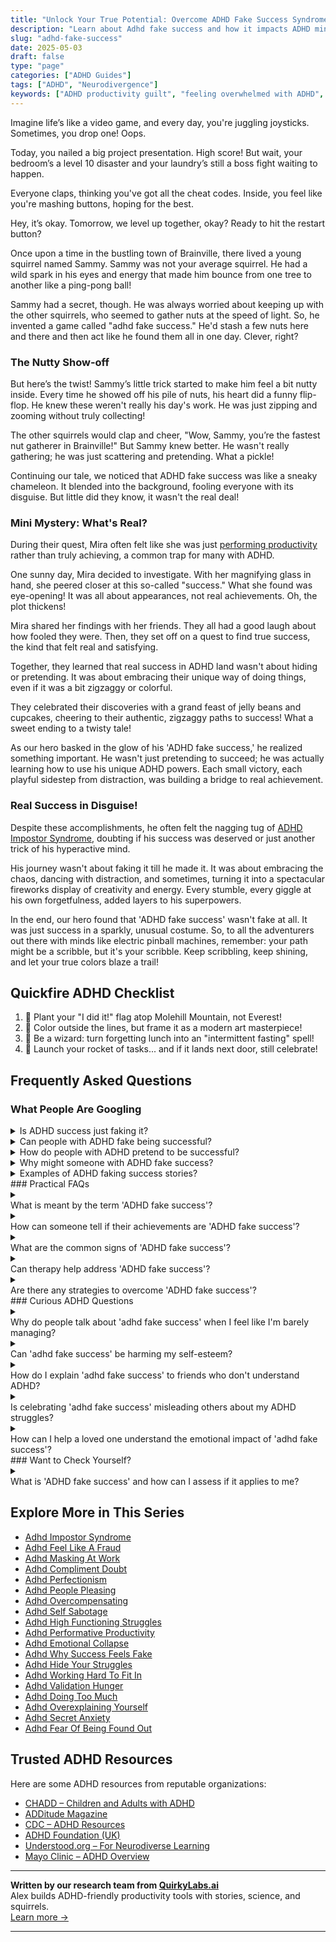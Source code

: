 ```yaml
---
title: "Unlock Your True Potential: Overcome ADHD Fake Success Syndrome & Shine Brighter!"
description: "Learn about Adhd fake success and how it impacts ADHD minds."
slug: "adhd-fake-success"
date: 2025-05-03
draft: false
type: "page"
categories: ["ADHD Guides"]
tags: ["ADHD", "Neurodivergence"]
keywords: ["ADHD productivity guilt", "feeling overwhelmed with ADHD", "hiding ADHD struggles", "ADHD imposter syndrome", "ADHD coping mechanisms", "ADHD emotional regulation", "ADHD success stories"]
---
```


Imagine life’s like a video game, and every day, you're juggling joysticks. Sometimes, you drop one! Oops.

Today, you nailed a big project presentation. High score! But wait, your bedroom’s a level 10 disaster and your laundry’s still a boss fight waiting to happen.

Everyone claps, thinking you've got all the cheat codes. Inside, you feel like you're mashing buttons, hoping for the best.

Hey, it’s okay. Tomorrow, we level up together, okay? Ready to hit the restart button?

Once upon a time in the bustling town of Brainville, there lived a young squirrel named Sammy. Sammy was not your average squirrel. He had a wild spark in his eyes and energy that made him bounce from one tree to another like a ping-pong ball!

Sammy had a secret, though. He was always worried about keeping up with the other squirrels, who seemed to gather nuts at the speed of light. So, he invented a game called "adhd fake success." He'd stash a few nuts here and there and then act like he found them all in one day. Clever, right?

### The Nutty Show-off

But here’s the twist! Sammy’s little trick started to make him feel a bit nutty inside. Every time he showed off his pile of nuts, his heart did a funny flip-flop. He knew these weren't really his day's work. He was just zipping and zooming without truly collecting!
 
The other squirrels would clap and cheer, "Wow, Sammy, you’re the fastest nut gatherer in Brainville!" But Sammy knew better. He wasn't really gathering; he was just scattering and pretending. What a pickle!

Continuing our tale, we noticed that ADHD fake success was like a sneaky chameleon. It blended into the background, fooling everyone with its disguise. But little did they know, it wasn't the real deal!

### Mini Mystery: What's Real?

During their quest, Mira often felt like she was just [performing productivity](/pages/adhd-performative-productivity/) rather than truly achieving, a common trap for many with ADHD.

One sunny day, Mira decided to investigate. With her magnifying glass in hand, she peered closer at this so-called "success." What she found was eye-opening! It was all about appearances, not real achievements. Oh, the plot thickens!

Mira shared her findings with her friends. They all had a good laugh about how fooled they were. Then, they set off on a quest to find true success, the kind that felt real and satisfying.

Together, they learned that real success in ADHD land wasn't about hiding or pretending. It was about embracing their unique way of doing things, even if it was a bit zigzaggy or colorful.

They celebrated their discoveries with a grand feast of jelly beans and cupcakes, cheering to their authentic, zigzaggy paths to success! What a sweet ending to a twisty tale!

As our hero basked in the glow of his 'ADHD fake success,' he realized something important. He wasn't just pretending to succeed; he was actually learning how to use his unique ADHD powers. Each small victory, each playful sidestep from distraction, was building a bridge to real achievement.

### Real Success in Disguise!

Despite these accomplishments, he often felt the nagging tug of [ADHD Impostor Syndrome](/pages/adhd-impostor-syndrome/), doubting if his success was deserved or just another trick of his hyperactive mind.

His journey wasn't about faking it till he made it. It was about embracing the chaos, dancing with distraction, and sometimes, turning it into a spectacular fireworks display of creativity and energy. Every stumble, every giggle at his own forgetfulness, added layers to his superpowers.

In the end, our hero found that 'ADHD fake success' wasn't fake at all. It was just success in a sparkly, unusual costume. So, to all the adventurers out there with minds like electric pinball machines, remember: your path might be a scribble, but it's your scribble. Keep scribbling, keep shining, and let your true colors blaze a trail!

## Quickfire ADHD Checklist

1. 🌱 Plant your "I did it!" flag atop Molehill Mountain, not Everest!
2. 🎨 Color outside the lines, but frame it as a modern art masterpiece!
3. 🌟 Be a wizard: turn forgetting lunch into an "intermittent fasting" spell!
4. 🚀 Launch your rocket of tasks... and if it lands next door, still celebrate!

## Frequently Asked Questions

### What People Are Googling
<details><summary>Is ADHD success just faking it?</summary><p>Absolutely not! Achieving success with ADHD isn't about faking it; it’s about discovering your unique strengths and harnessing them in ways that work for you. People with ADHD often have incredible creativity, enthusiasm, and out-of-the-box thinking. It's all about finding the right strategies, supports, and sometimes a bit of self-compassion to navigate the challenges while embracing your natural talents.</p></details>
<details><summary>Can people with ADHD fake being successful?</summary><p>Absolutely, people with ADHD can and do achieve success in many areas of life! It’s important to remember that success doesn’t look the same for everyone. People with ADHD might use different strategies or need unique accommodations to manage their symptoms and harness their strengths. So, rather than thinking of it as "faking" success, it's really about finding what works best for you and thriving in your own, authentic way.</p></details>
<details><summary>How do people with ADHD pretend to be successful?</summary><p>Hey there! It's important to remember that people with ADHD are genuinely successful in many ways, not just pretending! Many use their unique strengths, like creativity, hyperfocus, and problem-solving abilities, to excel in various fields. They often employ strategies like structured routines, reminders, and prioritizing tasks to manage ADHD symptoms and enhance their performance. Plus, seeking support from coaches, therapists, or peer groups can also be a big part of their success toolkit. So, rather than pretending, they're mastering the art of leveraging their natural talents and finding what works best for them!</p></details>
<details><summary>Why might someone with ADHD fake success?</summary><p>Great question! Someone with ADHD might sometimes feel the need to fake success due to the pressures of living up to societal expectations or personal standards that seem overwhelming. This can be a way of coping with feelings of inadequacy or fear of judgment about their actual progress or productivity. Remember, it's really important to acknowledge these feelings and understand that everyone’s journey is unique, including the challenges and the pace at which they overcome them.</p></details>
<details><summary>Examples of ADHD faking success stories?</summary><p>Oh, the concept of "faking" success isn't really a thing with ADHD; it's more about finding clever and unique strategies that work for you! Many people with ADHD have mastered the art of leveraging their hyperfocus to excel in areas they're passionate about, turning what might seem like endless energy into projects or careers they love. Others use tools like timers, apps, or checklists to keep on track and ensure they meet their goals, which might look like "faking" to someone on the outside but is really just smart management of their traits. Remember, success in the ADHD world is all about adapting to your strengths and finding what methods best support your journey.</p></details>### Practical FAQs
<details><summary><summary>What is meant by the term 'ADHD fake success'?</summary></summary><p>The term "ADHD fake success" might sound a bit puzzling, doesn't it? It refers to a situation where someone with ADHD appears to be managing well on the outside, maybe excelling in work or school, but internally they're struggling with overwhelming stress, anxiety, or having to employ unsustainable coping strategies. This can happen because folks with ADHD often develop highly creative ways to compensate for their challenges, which can mask the difficulties they continue to face. It's important to recognize and address these hidden struggles, so the success feels as real on the inside as it looks on the outside.</p></details>
<details><summary><summary>How can someone tell if their achievements are 'ADHD fake success'?</summary></summary><p>It's really common to wonder if your achievements are genuinely yours, especially when ADHD is part of your journey. Remember, every success you've had is real and truly yours, no matter how your path to getting there looked. ADHD might mean your approach is unique or non-linear, but that doesn't diminish your accomplishments. Celebrate your successes, learn from the challenges, and keep embracing your personal journey, because your achievements are absolutely valid!</p></details>
<details><summary><summary>What are the common signs of 'ADHD fake success'?</summary></summary><p>Oh, the idea of "ADHD fake success" can be a bit tricky, but it's great that you're looking into it! Often, this refers to when someone with ADHD appears to be managing well on the outside but is actually struggling internally. They might complete tasks and meet deadlines but do so at the cost of extreme stress, overlooked self-care, or last-minute panic. It’s like being a duck—calm on the surface but paddling furiously underneath. If you ever feel this way, remember, it's okay to ask for help and look for strategies that make life more manageable without the frantic paddling.</p></details>
<details><summary><summary>Can therapy help address 'ADHD fake success'?</summary></summary><p>Absolutely, therapy can be a wonderful resource in addressing feelings of 'ADHD fake success,' or the sense that your achievements aren’t fully deserved. A therapist, especially one familiar with ADHD, can help you explore these feelings, understand where they come from, and develop strategies to combat them. They can guide you in recognizing your genuine efforts and successes, helping to boost your self-esteem and confidence. It’s like having a supportive coach by your side, helping you to see and celebrate your true capabilities.</p></details>
<details><summary><summary>Are there any strategies to overcome 'ADHD fake success'?</summary></summary><p>Absolutely, facing "ADHD fake success" where you might excel in bursts but struggle consistently can be quite disheartening. A good strategy is to build a reliable routine that accommodates your energy peaks and troughs. Break tasks into smaller, manageable parts and celebrate each completion to maintain motivation. Remember, reaching out for support from friends, family, or a coach can also provide a steadier path to success, making your achievements feel more real and sustainable.</p></details>### Curious ADHD Questions
<details><summary><summary>Why do people talk about 'adhd fake success' when I feel like I'm barely managing?</summary></summary><p>It's completely understandable to feel that way, especially when what we often see on social media or hear about are the 'highlight reels' of other people's lives, including those with ADHD. Remember, each person's experience with ADHD is unique, and it's okay if your journey looks different from someone else's. The term "ADHD fake success" might come from the pressure to perform or appear a certain way even when struggling. It's important to focus on your own achievements and growth, no matter how small they may seem, and to celebrate the strategies that help you manage day by day. You're doing just fine in your own path.</p></details>
<details><summary><summary>Can 'adhd fake success' be harming my self-esteem?</summary></summary><p>Absolutely, and it's very insightful of you to consider how "ADHD fake success" might be impacting your self-esteem. This term often reflects feelings where you might believe your successes are not genuine or are simply due to compensating for ADHD traits. It's important to recognize and celebrate your achievements, no matter the path you took to get there. Remind yourself that success, especially with ADHD, means you're utilizing your unique strengths and strategies effectively – that's something truly commendable, not fake at all!</p></details>
<details><summary><summary>How do I explain 'adhd fake success' to friends who don't understand ADHD?</summary></summary><p>Ah, explaining the concept of "ADHD fake success" can feel a bit tricky, but here’s a cozy way to put it: Imagine you're working on a complex jigsaw puzzle, but occasionally, some pieces magically fall into place on their own. To an outsider, it might look like you've expertly placed every piece, but in reality, you feel like you haven't fully grasped the entire picture. Share with your friends that although it might sometimes appear you're handling everything seamlessly, there are hidden struggles and coping mechanisms at play that aren't always visible. This analogy can help them understand that what looks like smooth sailing often involves unseen challenges and effort.</p></details>
<details><summary><summary>Is celebrating 'adhd fake success' misleading others about my ADHD struggles?</summary></summary><p>Oh, absolutely not! Celebrating what you might call "ADHD fake success" is actually a wonderful way to acknowledge every little step you take, no matter how small it might seem. It's important to remember that ADHD affects everyone differently, and what might seem minor to others can actually be a huge achievement for you. Sharing and celebrating these moments can help others understand the varied spectrum of ADHD experiences and remind you of your own resilience and progress. Keep embracing and sharing your successes; they are as real and valid as you are!</p></details>
<details><summary><summary>How can I help a loved one understand the emotional impact of 'adhd fake success'?</summary></summary><p>Helping a loved one understand the emotional impact of 'ADHD fake success'—where successes feel unearned due to ADHD-related struggles—starts with open, heartfelt conversations. Share your feelings and experiences, explaining how sometimes achievements might feel overshadowed by the internal battles you face. Encourage them to read articles or books, or watch videos that explain the nuances of ADHD, including the emotional and psychological aspects. This can deepen their empathy and understanding, making them a supportive ally in navigating both the ups and downs of ADHD.</p></details>### Want to Check Yourself?
<details><summary><summary>What is 'ADHD fake success' and how can I assess if it applies to me?</summary></summary><p>"ADHD fake success" is a term some people use to describe the feeling that their achievements aren't truly earned or that they've succeeded only due to compensating for their ADHD traits, rather than through genuine skill or worth. It’s really common to feel this way, especially if you’re juggling ADHD symptoms that make consistent performance challenging. To assess if this applies to you, reflect on your achievements and try to recognize the hard work and abilities that contributed to your successes, irrespective of ADHD. Remember, your efforts are valid, and your achievements are genuinely yours—ADHD is just part of how you navigate the world, not a marker of your worth or success.</p></details>

<script type="application/ld+json">
{
  "@context": "https://schema.org",
  "@type": "FAQPage",
  "mainEntity": [
    {
      "@type": "Question",
      "name": "Is ADHD success just faking it?",
      "acceptedAnswer": {
        "@type": "Answer",
        "text": "Absolutely not! Achieving success with ADHD isn't about faking it; it\u2019s about discovering your unique strengths and harnessing them in ways that work for you. People with ADHD often have incredible creativity, enthusiasm, and out-of-the-box thinking. It's all about finding the right strategies, supports, and sometimes a bit of self-compassion to navigate the challenges while embracing your natural talents."
      }
    },
    {
      "@type": "Question",
      "name": "Can people with ADHD fake being successful?",
      "acceptedAnswer": {
        "@type": "Answer",
        "text": "Absolutely, people with ADHD can and do achieve success in many areas of life! It\u2019s important to remember that success doesn\u2019t look the same for everyone. People with ADHD might use different strategies or need unique accommodations to manage their symptoms and harness their strengths. So, rather than thinking of it as \"faking\" success, it's really about finding what works best for you and thriving in your own, authentic way."
      }
    },
    {
      "@type": "Question",
      "name": "How do people with ADHD pretend to be successful?",
      "acceptedAnswer": {
        "@type": "Answer",
        "text": "Hey there! It's important to remember that people with ADHD are genuinely successful in many ways, not just pretending! Many use their unique strengths, like creativity, hyperfocus, and problem-solving abilities, to excel in various fields. They often employ strategies like structured routines, reminders, and prioritizing tasks to manage ADHD symptoms and enhance their performance. Plus, seeking support from coaches, therapists, or peer groups can also be a big part of their success toolkit. So, rather than pretending, they're mastering the art of leveraging their natural talents and finding what works best for them!"
      }
    },
    {
      "@type": "Question",
      "name": "Why might someone with ADHD fake success?",
      "acceptedAnswer": {
        "@type": "Answer",
        "text": "Great question! Someone with ADHD might sometimes feel the need to fake success due to the pressures of living up to societal expectations or personal standards that seem overwhelming. This can be a way of coping with feelings of inadequacy or fear of judgment about their actual progress or productivity. Remember, it's really important to acknowledge these feelings and understand that everyone\u2019s journey is unique, including the challenges and the pace at which they overcome them."
      }
    },
    {
      "@type": "Question",
      "name": "Examples of ADHD faking success stories?",
      "acceptedAnswer": {
        "@type": "Answer",
        "text": "Oh, the concept of \"faking\" success isn't really a thing with ADHD; it's more about finding clever and unique strategies that work for you! Many people with ADHD have mastered the art of leveraging their hyperfocus to excel in areas they're passionate about, turning what might seem like endless energy into projects or careers they love. Others use tools like timers, apps, or checklists to keep on track and ensure they meet their goals, which might look like \"faking\" to someone on the outside but is really just smart management of their traits. Remember, success in the ADHD world is all about adapting to your strengths and finding what methods best support your journey."
      }
    },
    {
      "@type": "Question",
      "name": "What is meant by the term 'ADHD fake success'?",
      "acceptedAnswer": {
        "@type": "Answer",
        "text": "The term \"ADHD fake success\" might sound a bit puzzling, doesn't it? It refers to a situation where someone with ADHD appears to be managing well on the outside, maybe excelling in work or school, but internally they're struggling with overwhelming stress, anxiety, or having to employ unsustainable coping strategies. This can happen because folks with ADHD often develop highly creative ways to compensate for their challenges, which can mask the difficulties they continue to face. It's important to recognize and address these hidden struggles, so the success feels as real on the inside as it looks on the outside."
      }
    },
    {
      "@type": "Question",
      "name": "How can someone tell if their achievements are 'ADHD fake success'?",
      "acceptedAnswer": {
        "@type": "Answer",
        "text": "It's really common to wonder if your achievements are genuinely yours, especially when ADHD is part of your journey. Remember, every success you've had is real and truly yours, no matter how your path to getting there looked. ADHD might mean your approach is unique or non-linear, but that doesn't diminish your accomplishments. Celebrate your successes, learn from the challenges, and keep embracing your personal journey, because your achievements are absolutely valid!"
      }
    },
    {
      "@type": "Question",
      "name": "What are the common signs of 'ADHD fake success'?",
      "acceptedAnswer": {
        "@type": "Answer",
        "text": "Oh, the idea of \"ADHD fake success\" can be a bit tricky, but it's great that you're looking into it! Often, this refers to when someone with ADHD appears to be managing well on the outside but is actually struggling internally. They might complete tasks and meet deadlines but do so at the cost of extreme stress, overlooked self-care, or last-minute panic. It\u2019s like being a duck\u2014calm on the surface but paddling furiously underneath. If you ever feel this way, remember, it's okay to ask for help and look for strategies that make life more manageable without the frantic paddling."
      }
    },
    {
      "@type": "Question",
      "name": "Can therapy help address 'ADHD fake success'?",
      "acceptedAnswer": {
        "@type": "Answer",
        "text": "Absolutely, therapy can be a wonderful resource in addressing feelings of 'ADHD fake success,' or the sense that your achievements aren\u2019t fully deserved. A therapist, especially one familiar with ADHD, can help you explore these feelings, understand where they come from, and develop strategies to combat them. They can guide you in recognizing your genuine efforts and successes, helping to boost your self-esteem and confidence. It\u2019s like having a supportive coach by your side, helping you to see and celebrate your true capabilities."
      }
    },
    {
      "@type": "Question",
      "name": "Are there any strategies to overcome 'ADHD fake success'?",
      "acceptedAnswer": {
        "@type": "Answer",
        "text": "Absolutely, facing \"ADHD fake success\" where you might excel in bursts but struggle consistently can be quite disheartening. A good strategy is to build a reliable routine that accommodates your energy peaks and troughs. Break tasks into smaller, manageable parts and celebrate each completion to maintain motivation. Remember, reaching out for support from friends, family, or a coach can also provide a steadier path to success, making your achievements feel more real and sustainable."
      }
    },
    {
      "@type": "Question",
      "name": "Why do people talk about 'adhd fake success' when I feel like I'm barely managing?",
      "acceptedAnswer": {
        "@type": "Answer",
        "text": "It's completely understandable to feel that way, especially when what we often see on social media or hear about are the 'highlight reels' of other people's lives, including those with ADHD. Remember, each person's experience with ADHD is unique, and it's okay if your journey looks different from someone else's. The term \"ADHD fake success\" might come from the pressure to perform or appear a certain way even when struggling. It's important to focus on your own achievements and growth, no matter how small they may seem, and to celebrate the strategies that help you manage day by day. You're doing just fine in your own path."
      }
    },
    {
      "@type": "Question",
      "name": "Can 'adhd fake success' be harming my self-esteem?",
      "acceptedAnswer": {
        "@type": "Answer",
        "text": "Absolutely, and it's very insightful of you to consider how \"ADHD fake success\" might be impacting your self-esteem. This term often reflects feelings where you might believe your successes are not genuine or are simply due to compensating for ADHD traits. It's important to recognize and celebrate your achievements, no matter the path you took to get there. Remind yourself that success, especially with ADHD, means you're utilizing your unique strengths and strategies effectively \u2013 that's something truly commendable, not fake at all!"
      }
    },
    {
      "@type": "Question",
      "name": "How do I explain 'adhd fake success' to friends who don't understand ADHD?",
      "acceptedAnswer": {
        "@type": "Answer",
        "text": "Ah, explaining the concept of \"ADHD fake success\" can feel a bit tricky, but here\u2019s a cozy way to put it: Imagine you're working on a complex jigsaw puzzle, but occasionally, some pieces magically fall into place on their own. To an outsider, it might look like you've expertly placed every piece, but in reality, you feel like you haven't fully grasped the entire picture. Share with your friends that although it might sometimes appear you're handling everything seamlessly, there are hidden struggles and coping mechanisms at play that aren't always visible. This analogy can help them understand that what looks like smooth sailing often involves unseen challenges and effort."
      }
    },
    {
      "@type": "Question",
      "name": "Is celebrating 'adhd fake success' misleading others about my ADHD struggles?",
      "acceptedAnswer": {
        "@type": "Answer",
        "text": "Oh, absolutely not! Celebrating what you might call \"ADHD fake success\" is actually a wonderful way to acknowledge every little step you take, no matter how small it might seem. It's important to remember that ADHD affects everyone differently, and what might seem minor to others can actually be a huge achievement for you. Sharing and celebrating these moments can help others understand the varied spectrum of ADHD experiences and remind you of your own resilience and progress. Keep embracing and sharing your successes; they are as real and valid as you are!"
      }
    },
    {
      "@type": "Question",
      "name": "How can I help a loved one understand the emotional impact of 'adhd fake success'?",
      "acceptedAnswer": {
        "@type": "Answer",
        "text": "Helping a loved one understand the emotional impact of 'ADHD fake success'\u2014where successes feel unearned due to ADHD-related struggles\u2014starts with open, heartfelt conversations. Share your feelings and experiences, explaining how sometimes achievements might feel overshadowed by the internal battles you face. Encourage them to read articles or books, or watch videos that explain the nuances of ADHD, including the emotional and psychological aspects. This can deepen their empathy and understanding, making them a supportive ally in navigating both the ups and downs of ADHD."
      }
    },
    {
      "@type": "Question",
      "name": "What is 'ADHD fake success' and how can I assess if it applies to me?",
      "acceptedAnswer": {
        "@type": "Answer",
        "text": "\"ADHD fake success\" is a term some people use to describe the feeling that their achievements aren't truly earned or that they've succeeded only due to compensating for their ADHD traits, rather than through genuine skill or worth. It\u2019s really common to feel this way, especially if you\u2019re juggling ADHD symptoms that make consistent performance challenging. To assess if this applies to you, reflect on your achievements and try to recognize the hard work and abilities that contributed to your successes, irrespective of ADHD. Remember, your efforts are valid, and your achievements are genuinely yours\u2014ADHD is just part of how you navigate the world, not a marker of your worth or success."
      }
    }
  ]
}
</script>
<script type="application/ld+json">
{
  "@context": "https://schema.org",
  "@type": "Article",
  "author": {
    "@type": "Person",
    "name": "QuirkyLabs",
    "url": "https://quirkylabs.ai/about"
  },
  "headline": "\"Unlock Your True Potential: Overcome ADHD Fake Success Syndrome & Shine Brighter!\"",
  "mainEntityOfPage": "https://blog.quirkylabs.ai/pages/adhd-fake-success/",
  "datePublished": "2025-05-03"
}
</script>
<script type="application/ld+json">
{
  "@context": "https://schema.org",
  "@type": "BreadcrumbList",
  "itemListElement": [
    {
      "@type": "ListItem",
      "position": 1,
      "name": "Home",
      "item": "https://quirkylabs.ai/"
    },
    {
      "@type": "ListItem",
      "position": 2,
      "name": "Blog",
      "item": "https://blog.quirkylabs.ai/"
    },
    {
      "@type": "ListItem",
      "position": 3,
      "name": "\"Unlock Your True Potential: Overcome ADHD Fake Success Syndrome & Shine Brighter!\"",
      "item": "https://blog.quirkylabs.ai/pages/adhd-fake-success/"
    }
  ]
}
</script>


## Explore More in This Series

- [Adhd Impostor Syndrome](/pages/adhd-impostor-syndrome/)
- [Adhd Feel Like A Fraud](/pages/adhd-feel-like-a-fraud/)
- [Adhd Masking At Work](/pages/adhd-masking-at-work/)
- [Adhd Compliment Doubt](/pages/adhd-compliment-doubt/)
- [Adhd Perfectionism](/pages/adhd-perfectionism/)
- [Adhd People Pleasing](/pages/adhd-people-pleasing/)
- [Adhd Overcompensating](/pages/adhd-overcompensating/)
- [Adhd Self Sabotage](/pages/adhd-self-sabotage/)
- [Adhd High Functioning Struggles](/pages/adhd-high-functioning-struggles/)
- [Adhd Performative Productivity](/pages/adhd-performative-productivity/)
- [Adhd Emotional Collapse](/pages/adhd-emotional-collapse/)
- [Adhd Why Success Feels Fake](/pages/adhd-why-success-feels-fake/)
- [Adhd Hide Your Struggles](/pages/adhd-hide-your-struggles/)
- [Adhd Working Hard To Fit In](/pages/adhd-working-hard-to-fit-in/)
- [Adhd Validation Hunger](/pages/adhd-validation-hunger/)
- [Adhd Doing Too Much](/pages/adhd-doing-too-much/)
- [Adhd Overexplaining Yourself](/pages/adhd-overexplaining-yourself/)
- [Adhd Secret Anxiety](/pages/adhd-secret-anxiety/)
- [Adhd Fear Of Being Found Out](/pages/adhd-fear-of-being-found-out/)


## Trusted ADHD Resources

Here are some ADHD resources from reputable organizations:

- [CHADD – Children and Adults with ADHD](https://chadd.org)
- [ADDitude Magazine](https://www.additudemag.com)
- [CDC – ADHD Resources](https://www.cdc.gov/ncbddd/adhd)
- [ADHD Foundation (UK)](https://www.adhdfoundation.org.uk)
- [Understood.org – For Neurodiverse Learning](https://www.understood.org)
- [Mayo Clinic – ADHD Overview](https://www.mayoclinic.org/diseases-conditions/adhd)


---

**Written by our research team from [QuirkyLabs.ai](https://quirkylabs.ai)**  
Alex builds ADHD-friendly productivity tools with stories, science, and squirrels.  
[Learn more →](https://quirkylabs.ai)

---